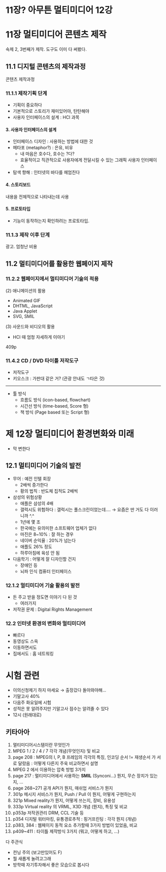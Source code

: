 11장? 아무튼 멀티미디어 12강
============================

11장 멀티미디어 콘텐츠 제작
===========================

숙제 2, 3번째가 제작. 도구도 이미 다 써봤다.

11.1 디지털 콘텐츠의 제작과정
-----------------------------

콘텐츠 제작과정

### 11.1.1 제작기획 단계

-	기획이 중요하다
-	기본적으로 스토리가 재미있어야, 탄탄해야
-	사용자 인터페이스의 설계 : HCI 과목

#### 3. 사용자 인터페이스의 설계

-	인터페이스 디자인 : 사용하는 방법에 대한 것
-	메타포 (metaphor?) : 은유, 비유
	-	내 마음은 호수다, 호수는 ?다?
	-	효율적이고 직관적으로 사용자에게 전달시킬 수 있는 그래픽 사용자 인터페이스
-	탐색 항해 : 인터넷의 바다를 헤엄친다

#### 4. 스토리보드

내용을 전체적으로 나타내는데 사용

#### 5. 프로토타입

-	기능이 동작하는지 확인하려는 프로토타입.

### 11.1.3 제작 이후 단계

광고. 엄청난 비용

11.2 멀티미디어를 활용한 웹페이지 제작
--------------------------------------

### 11.2.2 웹페이지에서 멀티미디어 기술의 적용

(2) 애니메이션의 활용

-	Animated GIF
-	DHTML, JavaScript
-	Java Applet
-	SVG, SMIL

(3) 사운드와 비디오의 활용

-	HCI 때 엄청 자세하게 이야기

409p

### 11.4.2 CD / DVD 타이틀 저작도구

-	저작도구
-	키오스크 : 가판대 같은 거? (관광 안내도 ㄱ타은 것)

---

-	툴 방식
	-	흐름도 방식 (icon-based, flowchart)
	-	시간선 방식 (time-based, Score 형)
	-	책 방식 (Page based 또는 Script 형)

제 12장 멀티미디어 환경변화와 미래
==================================

-	막 변한다

12.1 멀티미디어 기술의 발전
---------------------------

-	무어 : 예전 인텔 회장
	-	2배씩 증가한다
	-	황의 법칙 : 반도체 집적도 2배씩
-	삼성의 위험상황
	-	애플은 삼성의 4배
	-	갤럭시도 위험하다 : 갤럭시는 풀스크린이었는데.... → 요즘은 딴 거도 다 이러니까 ^.^
	-	1년에 몇 조
	-	한국에는 유의미한 소프트웨어 업체가 없다
	-	마진은 8~10% : 잘 하는 경우
	-	네이버 순익율 : 20%가 넘는다
	-	애플도 26% 정도
	-	하루아침에 육성 안 됨
-	다음학기 : 어떻게 잘 디자인할 건지
	-	장애인 등
	-	뇌파 인식 컴퓨터 인터페이스

### 12.1.2 멀티미디어 기술 활용의 발전

-	돈 주고 받을 정도면 이야기 다 된 것
	-	여러가지
-	저작권 문제 : Digital Rights Management

### 12.2 인터넷 환경의 변화와 멀티미디어

-	빠르다
-	동영상도 스윽
-	이동하면서도
-	집에서도 : 홈 네트워킹

시험 관련
=========

-	이의신청제기 하지 마세요 → 출장갔다 돌아와야해...
-	기말고사 40%
-	다음주 화요일에 시험
-	성적은 못 알려주지만 기말고사 점수는 알려줄 수 있다
-	12시 (원래대로)

키타아아
--------

1.	멀티미디어시스템이란 무엇인가
2.	MPEG 1 / 2 / 4 / 7 각각 개념(무엇인지) 및 비교
3.	page 208 : MPEG의 I, P, B 프레임의 각각의 특징, 인코딩 순서 != 재생순서 가 서로 달랐음 : 어떻게 다른지 주욱 비교하면서 설명
4.	MPEG 2 에서 이용하는 압축 방법 3가지
5.	page 217 : 멀티미디어에서 사용하는 **SMIL** (Synconi...) 뭔지, 무슨 장치가 있는지, ...
6.	page 268~271 공개 API가 뭔지, 매쉬업 서비스가 뭔지
7.	301p 메시지 서비스가 뭔지, Push / Pull 이 뭔지, 어떻게 구현하는지
8.	321p Mixed reality가 뭔지, 어떻게 쓰는지, 장비, 유용성
9.	333p Virtual reality 의 VRML, X3D 개념 (뭔지), 특징 및 비교
10.	p353p 저작권관리 DRM, CCL 기술 등
11.	p354 디지털 워터마킹, 유통경로추적 : 핑거프린팅 : 각각 뭔지 (개념)
12.	p383, 384 : 웹페이지 동적 요소 추가할때 3가지 방법이 있었음, 비교
13.	p409~411 : 타이틀 제작방식 3가지 (뭐고, 어떻게 하고, ...)

다 주관식

-	컨닝 주의 (보고만있어도 F)
-	뭘 새롭게 놀려고그래
-	방학때 자기투자해서 좋은 모습으로 봅시다
